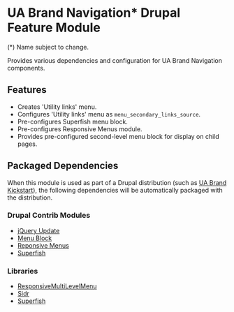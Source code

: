 # UA Brand Navigation* Drupal Feature Module

(*) Name subject to change.

Provides various dependencies and configuration for UA Brand Navigation components.

## Features

- Creates 'Utility links' menu.
- Configures 'Utility links' menu as `menu_secondary_links_source`.
- Pre-configures Superfish menu block.
- Pre-configures Responsive Menus module.
- Provides pre-configured second-level menu block for display on child pages.

## Packaged Dependencies

When this module is used as part of a Drupal distribution (such as [UA Brand Kickstart](https://bitbucket.org/joegraduate/ua_brand_kickstart)), the following dependencies will be automatically packaged with the distribution.

### Drupal Contrib Modules

- [jQuery Update](https://www.drupal.org/project/jquery_update)
- [Menu Block](https://www.drupal.org/project/menu_block)
- [Reponsive Menus](https://www.drupal.org/project/responsive_menus)
- [Superfish](https://www.drupal.org/project/superfish)

### Libraries

- [ResponsiveMultiLevelMenu](http://tympanus.net/codrops/2013/04/19/responsive-multi-level-menu/)
- [Sidr](http://www.berriart.com/sidr/)
- [Superfish](https://github.com/mehrpadin/Superfish-for-Drupal/)
